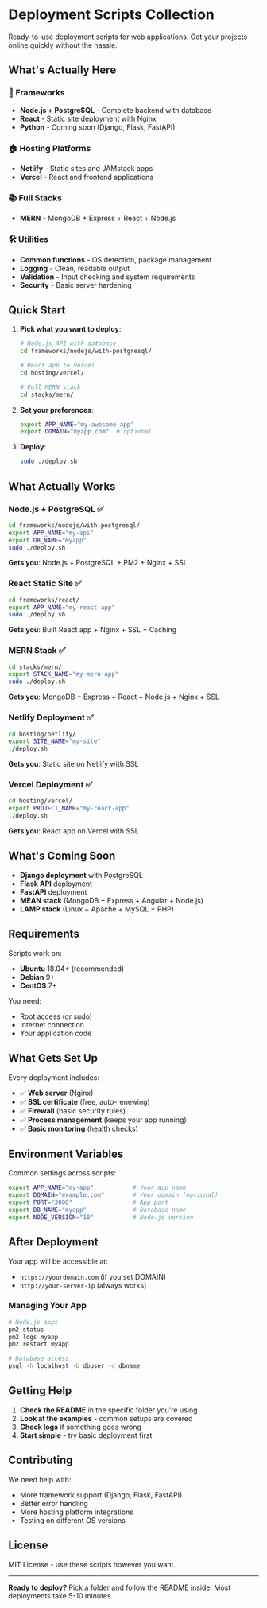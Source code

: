 # Deployment Scripts Collection

Ready-to-use deployment scripts for web applications. Get your projects online quickly without the hassle.

## What's Actually Here

### 🚀 Frameworks
- **Node.js + PostgreSQL** - Complete backend with database
- **React** - Static site deployment with Nginx
- **Python** - Coming soon (Django, Flask, FastAPI)

### 🏠 Hosting Platforms  
- **Netlify** - Static sites and JAMstack apps
- **Vercel** - React and frontend applications

### 📚 Full Stacks
- **MERN** - MongoDB + Express + React + Node.js

### 🛠️ Utilities
- **Common functions** - OS detection, package management
- **Logging** - Clean, readable output
- **Validation** - Input checking and system requirements
- **Security** - Basic server hardening

## Quick Start

1. **Pick what you want to deploy**:
   ```bash
   # Node.js API with database
   cd frameworks/nodejs/with-postgresql/
   
   # React app to Vercel
   cd hosting/vercel/
   
   # Full MERN stack
   cd stacks/mern/
   ```

2. **Set your preferences**:
   ```bash
   export APP_NAME="my-awesome-app"
   export DOMAIN="myapp.com"  # optional
   ```

3. **Deploy**:
   ```bash
   sudo ./deploy.sh
   ```

## What Actually Works

### Node.js + PostgreSQL ✅
```bash
cd frameworks/nodejs/with-postgresql/
export APP_NAME="my-api"
export DB_NAME="myapp"
sudo ./deploy.sh
```
**Gets you**: Node.js + PostgreSQL + PM2 + Nginx + SSL

### React Static Site ✅
```bash
cd frameworks/react/
export APP_NAME="my-react-app"
sudo ./deploy.sh
```
**Gets you**: Built React app + Nginx + SSL + Caching

### MERN Stack ✅
```bash
cd stacks/mern/
export STACK_NAME="my-mern-app"
sudo ./deploy.sh
```
**Gets you**: MongoDB + Express + React + Node.js + Nginx + SSL

### Netlify Deployment ✅
```bash
cd hosting/netlify/
export SITE_NAME="my-site"
./deploy.sh
```
**Gets you**: Static site on Netlify with SSL

### Vercel Deployment ✅
```bash
cd hosting/vercel/
export PROJECT_NAME="my-react-app"
./deploy.sh
```
**Gets you**: React app on Vercel with SSL

## What's Coming Soon

- **Django deployment** with PostgreSQL
- **Flask API** deployment
- **FastAPI** deployment
- **MEAN stack** (MongoDB + Express + Angular + Node.js)
- **LAMP stack** (Linux + Apache + MySQL + PHP)

## Requirements

Scripts work on:
- **Ubuntu** 18.04+ (recommended)
- **Debian** 9+
- **CentOS** 7+

You need:
- Root access (or sudo)
- Internet connection
- Your application code

## What Gets Set Up

Every deployment includes:
- ✅ **Web server** (Nginx)
- ✅ **SSL certificate** (free, auto-renewing)
- ✅ **Firewall** (basic security rules)
- ✅ **Process management** (keeps your app running)
- ✅ **Basic monitoring** (health checks)

## Environment Variables

Common settings across scripts:

```bash
export APP_NAME="my-app"           # Your app name
export DOMAIN="example.com"        # Your domain (optional)
export PORT="3000"                 # App port
export DB_NAME="myapp"             # Database name
export NODE_VERSION="18"           # Node.js version
```

## After Deployment

Your app will be accessible at:
- `https://yourdomain.com` (if you set DOMAIN)
- `http://your-server-ip` (always works)

### Managing Your App
```bash
# Node.js apps
pm2 status
pm2 logs myapp
pm2 restart myapp

# Database access
psql -h localhost -U dbuser -d dbname
```

## Getting Help

1. **Check the README** in the specific folder you're using
2. **Look at the examples** - common setups are covered
3. **Check logs** if something goes wrong
4. **Start simple** - try basic deployment first

## Contributing

We need help with:
- More framework support (Django, Flask, FastAPI)
- Better error handling
- More hosting platform integrations
- Testing on different OS versions

## License

MIT License - use these scripts however you want.

---

**Ready to deploy?** Pick a folder and follow the README inside. Most deployments take 5-10 minutes.